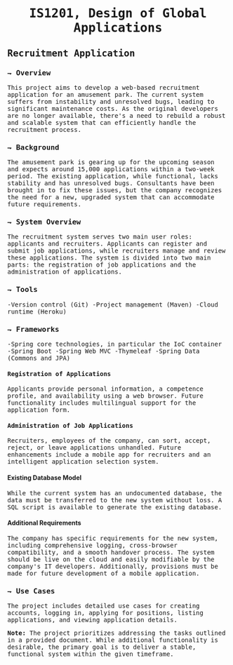 <h1 style ="text-align:center"><samp> IS1201, Design of Global Applications </samp></h1>
<h2><samp>Recruitment Application</samp></h2>
<h3><samp>⇁ Overview</samp></h3>

<p><samp>This project aims to develop a web-based recruitment application for an amusement park. The current system suffers from instability and unresolved bugs, leading to significant maintenance costs. As the original developers are no longer available, there's a need to rebuild a robust and scalable system that can efficiently handle the recruitment process.</samp></p>


<h3><samp>⇁ Background</samp></h3>

<p><samp>The amusement park is gearing up for the upcoming season and expects around 15,000 applications within a two-week period. The existing application, while functional, lacks stability and has unresolved bugs. Consultants have been brought in to fix these issues, but the company recognizes the need for a new, upgraded system that can accommodate future requirements.</samp></p>


<h3><samp>⇁ System Overview</samp></h3>

<p><samp>The recruitment system serves two main user roles: applicants and recruiters. Applicants can register and submit job applications, while recruiters manage and review these applications. The system is divided into two main parts: the registration of job applications and the administration of applications.</samp></p>
<h3><samp>⇁ Tools</samp></h3>

<p><samp>-Version control (Git)
-Project management (Maven)
-Cloud runtime (Heroku)</samp></p>

<h3><samp>⇁ Frameworks</samp></h3>

<p><samp>-Spring core technologies, in particular the IoC container
-Spring Boot
-Spring Web MVC
-Thymeleaf
-Spring Data (Commons and JPA)</samp></p>
<h4><samp>Registration of Applications</samp></h4>

<p><samp>Applicants provide personal information, a competence profile, and availability using a web browser. Future functionality includes multilingual support for the application form.</samp></p>

<h4><samp>Administration of Job Applications</samp></h4>

<p><samp>Recruiters, employees of the company, can sort, accept, reject, or leave applications unhandled. Future enhancements include a mobile app for recruiters and an intelligent application selection system.</samp></p>

<h4>Existing Database Model</h4>

<p><samp>While the current system has an undocumented database, the data must be transferred to the new system without loss. A SQL script is available to generate the existing database.</samp></p>

<h4>Additional Requirements</h4>

<p><samp>The company has specific requirements for the new system, including comprehensive logging, cross-browser compatibility, and a smooth handover process. The system should be live on the cloud and easily modifiable by the company's IT developers. Additionally, provisions must be made for future development of a mobile application.</samp></p>

<h3><samp>⇁ Use Cases</samp></h3>

<p><samp>The project includes detailed use cases for creating accounts, logging in, applying for positions, listing applications, and viewing application details.</samp></p>

<p><samp><b>Note:</b> The project prioritizes addressing the tasks outlined in a provided document. While additional functionality is desirable, the primary goal is to deliver a stable, functional system within the given timeframe.</samp></p>
